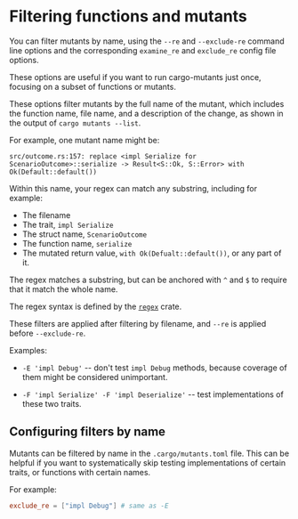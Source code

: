 # Filtering functions and mutants

You can filter mutants by name, using the `--re` and `--exclude-re` command line
options and the corresponding `examine_re` and `exclude_re` config file options.

These options are useful if you want to run cargo-mutants just once, focusing on a subset of functions or mutants.

These options filter mutants by the full name of the mutant, which includes the
function name, file name, and a description of the change, as shown in the output of `cargo mutants --list`.

For example, one mutant name might be:

```text
src/outcome.rs:157: replace <impl Serialize for ScenarioOutcome>::serialize -> Result<S::Ok, S::Error> with Ok(Default::default())
```

Within this name, your regex can match any substring, including for example:

- The filename
- The trait, `impl Serialize`
- The struct name, `ScenarioOutcome`
- The function name, `serialize`
- The mutated return value, `with Ok(Defualt::default())`, or any part of it.

The regex matches a substring, but can be anchored with `^` and `$` to require that
it match the whole name.

The regex syntax is defined by the [`regex`](https://docs.rs/regex/latest/regex/)
crate.

These filters are applied after filtering by filename, and `--re` is applied before
`--exclude-re`.

Examples:

- `-E 'impl Debug'` -- don't test `impl Debug` methods, because coverage of them
  might be considered unimportant.

- `-F 'impl Serialize' -F 'impl Deserialize'` -- test implementations of these
  two traits.

## Configuring filters by name

Mutants can be filtered by name in the `.cargo/mutants.toml` file. This can be helpful
if you want to systematically skip testing implementations of certain traits, or functions
with certain names.

For example:

```toml
exclude_re = ["impl Debug"] # same as -E
```
